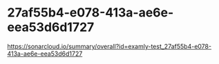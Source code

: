 # 27af55b4-e078-413a-ae6e-eea53d6d1727
https://sonarcloud.io/summary/overall?id=examly-test_27af55b4-e078-413a-ae6e-eea53d6d1727
